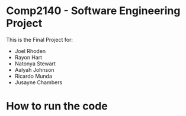 # Comp2140 - Software Engineering Project

This is the Final Project for:

- Joel Rhoden 
- Rayon Hart
- Natonya Stewart 
- Aalyah Johnson 
- Ricardo Munda
- Jusayne Chambers


# How to run the code
